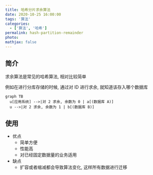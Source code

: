 ```yaml
---
title: 哈希分片求余算法
date: 2020-10-25 16:00:00
tags: '算法'
categories:
  - ['算法', '哈希']
permalink: hash-partition-remainder
photo:
mathjax: false
---
```


## 简介

求余算法是常见的哈希算法, 相对比较简单

例如在进行分库存储的时候, 通过对 ID 进行求余, 就知道该存入哪个数据库

```mermaid
graph TB
  u[应用系统] -->|对 2 求余, 余数为 0 | a[(数据库 A)]
  u -->|对 2 求余, 余数为 1 | b[(数据库 B)]
```

## 使用

- 优点
  - 简单方便
  - 性能高
  - 对已经固定数据量的业务适用
- 缺点
  - 扩容或者缩减都会导致算法变化, 这样所有数据进行迁移
